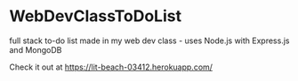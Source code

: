 # WebDevClassToDoList
full stack to-do list made in my web dev class - uses Node.js with Express.js and MongoDB

Check it out at https://lit-beach-03412.herokuapp.com/
